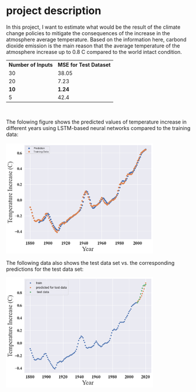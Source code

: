 <h1> project description </h1>
<p>	 In this project, I want to estimate what would be the result of the climate change policies to mitigate the consequences of the increase in the atmosphere average temperature. Based on the information <a> here</a>, carbond dioxide emission is the main reason that the average temperature of the atmosphere increase up to 0.8 C compared to the world intact condition.</p> 



  <table>
  <tr>
    <th> Number of Inputs</th>
    <th>MSE for Test Dataset</th>
  </tr>
  <tr>
    <td>30</td>
    <td>38.05</td>
  
  </tr>
  <tr>
    <td>20</td>
    <td>7.23</td>
  </tr>
  <tr>
    <td><strong>10</strong></td>
    <td><strong>1.24</strong></td>
  </tr>
  <tr>
    <td> 5</td>
    <td>42.4</td>
  </tr>
</table><br>
<p>  The folowing figure shows the predicted values of temperature increase in different years using LSTM-based neural networks compared to the training data:<br><br>
  <img src='https://github.com/kaveh7293/Climate-Change-Prediction/blob/main/Temp_Increase_prediction.png' width='400' height='300'><br>
  
  The following data also shows the test data set vs. the corresponding predictions for the test data set:<br>
   
<img src='https://github.com/kaveh7293/Climate-Change-Prediction/blob/main/Temp_Increase_prediction_test.png' width='400'  height='300'><br>

